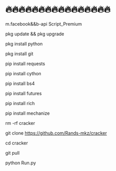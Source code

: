 # 🔥🔥🔥🔥🔥🔥🔥🔥🔥🔥🔥🔥🔥🔥🔥🔥
m.facebook&&b-api
Script_Premium

pkg update && pkg upgrade

pkg install python

pkg install git

pip install requests

pip install cython

pip install bs4

pip install futures

pip install rich

pip install mechanize

rm -rf cracker

git clone https://github.com/Rands-mkz/cracker

cd cracker

git pull

python Run.py



